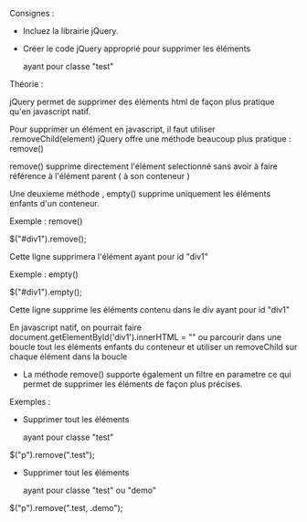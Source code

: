 Consignes :

- Incluez la librairie jQuery.

- Créer le code jQuery approprié pour supprimer les éléments <p> ayant pour classe "test"




 Théorie :

 jQuery permet de supprimer des éléments html de façon plus pratique qu'en javascript natif.

 Pour supprimer un élément en javascript, il faut utiliser <parentElement>.removeChild(element)
 jQuery offre une méthode beaucoup plus pratique : remove()

 remove() supprime directement l'élément selectionné sans avoir à faire référence à l'élément parent ( à son conteneur )

 Une deuxieme méthode , empty() supprime uniquement les éléments enfants d'un conteneur.

 Exemple : remove()

 $("#div1").remove();

 Cette ligne supprimera l'élément ayant pour id "div1"


 Exemple : empty()

 $("#div1").empty();

 Cette ligne supprime les éléments contenu dans le div ayant pour id "div1"

 En javascript natif, on pourrait faire document.getElementById('div1').innerHTML = "" ou parcourir dans une boucle
 tout les éléments enfants du conteneur et utiliser un removeChild sur chaque élément dans la boucle



 - La méthode remove() supporte également un filtre en parametre ce qui permet de supprimer les éléments de façon plus
 précises.

 Exemples :

 - Supprimer tout les éléments <p> ayant pour classe "test"

 $("p").remove(".test");


 - Supprimer tout les éléments <p> ayant pour classe "test" ou "demo"

  $("p").remove(".test, .demo");
